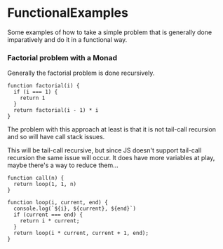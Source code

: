 # FunctionalExamples

Some examples of how to take a simple problem that is generally done imparatively and do it in a functional way.

### Factorial problem with a Monad

Generally the factorial problem is done recursively.

```
function factorial(i) {
  if (i === 1) {
    return 1
  }
  return factorial(i - 1) * i
}
```

The problem with this approach at least is that it is not tail-call recursion and so will have call stack issues.

This will be tail-call recursive, but since JS doesn't support tail-call recursion the same issue will occur. It does have more variables at play, maybe there's a way to reduce them...

```
function call(n) {
  return loop(1, 1, n)
}

function loop(i, current, end) {
  console.log(`${i}, ${current}, ${end}`)
  if (current === end) {
    return i * current;
  }
  return loop(i * current, current + 1, end);
}
```
